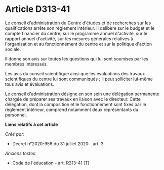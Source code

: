 # Article D313-41

Le conseil d'administration du Centre d'études et de recherches sur les qualifications arrête son règlement intérieur. Il
délibère sur le budget et le compte financier du centre, sur le programme annuel d'activité, sur le rapport annuel
d'activité, sur les mesures générales relatives à l'organisation et au fonctionnement du centre et sur la politique d'action
sociale.

Il donne son avis sur toutes les questions qui lui sont soumises par les membres intéressés.

Les avis du conseil scientifique ainsi que les évaluations des travaux scientifiques du centre lui sont communiqués ; il peut
solliciter lui-même tous avis et évaluations.

Le conseil d'administration désigne en son sein une délégation permanente chargée de préparer ses travaux en liaison avec le
directeur. Cette délégation, dont la composition et le fonctionnement sont fixés par le règlement intérieur, comprend
notamment deux représentants du personnel.

**Liens relatifs à cet article**

_Créé par_:

  - Décret n°2020-956 du 31 juillet 2020 - art. 3

_Anciens textes_:

  - Code de l'éducation - art. R313-41 (T)
